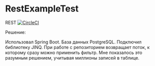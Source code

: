 # RestExampleTest
REST
[![CircleCI](https://circleci.com/gh/fresh-ash/RestExampleTest.svg?style=svg)](https://circleci.com/gh/fresh-ash/RestExampleTest)

Решение:

Использовал Spring Boot.
База данных PostgreSQL.
Подключил библиотеку JINQ. При работе с репозиторием возвращает поток, к которому сразу можно применить фильтр.
Мне показалось это разумным решением, учитывая миллионы записей в таблице.
